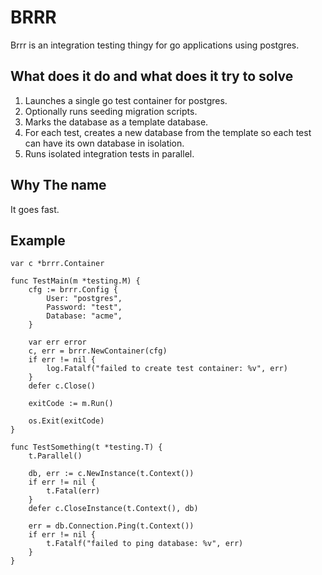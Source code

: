 # BRRR
Brrr is an integration testing thingy for go applications using postgres.

## What does it do and what does it try to solve
1. Launches a single go test container for postgres.
2. Optionally runs seeding migration scripts.
3. Marks the database as a template database.
4. For each test, creates a new database from the template so each test can have its own database in isolation.
5. Runs isolated integration tests in parallel.

## Why The name
It goes fast.

## Example
```
var c *brrr.Container

func TestMain(m *testing.M) {
	cfg := brrr.Config {
		User: "postgres",
		Password: "test",
		Database: "acme",
	}

	var err error
	c, err = brrr.NewContainer(cfg)
	if err != nil {
		log.Fatalf("failed to create test container: %v", err)
	}
	defer c.Close()

	exitCode := m.Run()

	os.Exit(exitCode)
}

func TestSomething(t *testing.T) {
	t.Parallel()

	db, err := c.NewInstance(t.Context())
	if err != nil {
		t.Fatal(err)
	}
	defer c.CloseInstance(t.Context(), db)

	err = db.Connection.Ping(t.Context())
	if err != nil {
		t.Fatalf("failed to ping database: %v", err)
	}
}
```
